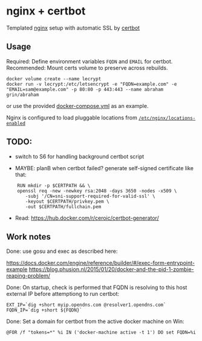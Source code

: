 # nginx + certbot

Templated [nginx](https://hub.docker.com/_/nginx/) setup with automatic SSL by [certbot](https://certbot.eff.org/#debianjessie-nginx)

## Usage

Required: Define environment variables `FQDN` and `EMAIL` for certbot.
Recommended: Mount certs volume to preserve across rebuilds.

```
docker volume create --name lecrypt
docker run -v lecrypt:/etc/letsencrypt -e "FQDN=example.com" -e "EMAIL=sam@example.com" -p 80:80 -p 443:443 --name abraham grin/abraham
```

or use the provided [docker-compose.yml](docker-compose.yml) as an example.

Nginx is configured to load pluggable locations from  [`/etc/nginx/locations-enabled`](container/root/etc/nginx/locations-enabled)


## TODO:

- switch to S6 for handling background certbot script

- MAYBE: planB when certbot failed?
    generate self-signed certificate like that:
```
    RUN mkdir -p $CERTPATH && \
    openssl req -new -newkey rsa:2048 -days 3650 -nodes -x509 \
       -subj '/CN=sni-support-required-for-valid-ssl' \
       -keyout $CERTPATH/privkey.pem \
       -out $CERTPATH/fullchain.pem
```

- Read: https://hub.docker.com/r/ceroic/certbot-generator/

## Work notes

Done: use gosu and exec as described here:

https://docs.docker.com/engine/reference/builder/#/exec-form-entrypoint-example
https://blog.phusion.nl/2015/01/20/docker-and-the-pid-1-zombie-reaping-problem/

Done: On startup, check is performed that FQDN is resolving to this host external IP before attemptiong to run certbot:
```
EXT_IP=`dig +short myip.opendns.com @resolver1.opendns.com`
FQDN_IP=`dig +short ${FQDN}`
```


Done: Set a domain for certbot from the active docker machine on Win:
```
@FOR /f "tokens=*" %i IN ('docker-machine active -t 1') DO set FQDN=%i
```

